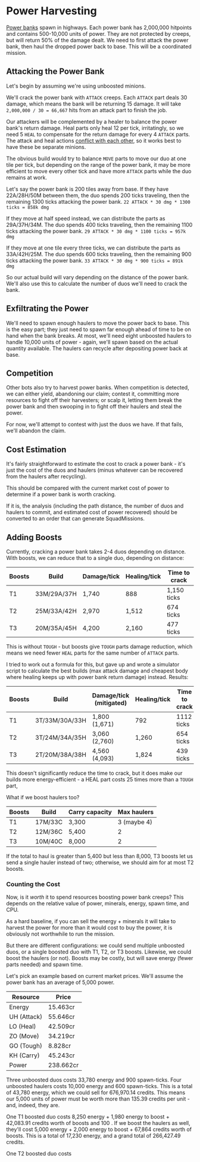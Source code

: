# Power Harvesting

[Power banks](https://docs.screeps.com/api/#StructurePowerBank) spawn in highways. Each power bank has 2,000,000 hitpoints and contains 500-10,000 units of power. They are not protected by creeps, but will return 50% of the damage dealt. We need to first attack the power bank, then haul the dropped power back to base. This will be a coordinated mission.

## Attacking the Power Bank

Let's begin by assuming we're using unboosted minions.

We'll crack the power bank with `ATTACK` creeps. Each `ATTACK` part deals 30 damage, which means the bank will be returning 15 damage. It will take `2,000,000 / 30 = 66,667` hits from an attack part to finish the job.

Our attackers will be complemented by a healer to balance the power bank's return damage. Heal parts only heal 12 per tick, irritatingly, so we need 5 `HEAL` to compensate for the return damage for every 4 `ATTACK` parts. The attack and heal actions [conflict with each other](https://docs.screeps.com/simultaneous-actions.html), so it works best to have these be separate minions.

The obvious build would try to balance `MOVE` parts to move our duo at one tile per tick, but depending on the range of the power bank, it may be more efficient to move every other tick and have more `ATTACK` parts while the duo remains at work.

Let's say the power bank is 200 tiles away from base. If they have 22A/28H/50M between them, the duo spends 200 ticks traveling, then the remaining 1300 ticks attacking the power bank. `22 ATTACK * 30 dmg * 1300 ticks = 858k dmg` 

If they move at half speed instead, we can distribute the parts as 29A/37H/34M. The duo spends 400 ticks traveling, then the remaining 1100 ticks attacking the power bank. `29 ATTACK * 30 dmg * 1100 ticks = 957k dmg`

If they move at one tile every three ticks, we can distribute the parts as 33A/42H/25M. The duo spends 600 ticks traveling, then the remaining 900 ticks attacking the power bank. `33 ATTACK * 30 dmg * 900 ticks = 891k dmg`

So our actual build will vary depending on the distance of the power bank. We'll also use this to calculate the number of duos we'll need to crack the bank.

## Exfiltrating the Power

We'll need to spawn enough haulers to move the power back to base. This is the easy part; they just need to spawn far enough ahead of time to be on hand when the bank breaks. At most, we'll need eight unboosted haulers to handle 10,000 units of power - again, we'll spawn based on the actual quantity available. The haulers can recycle after depositing power back at base.

## Competition

Other bots also try to harvest power banks. When competition is detected, we can either yield, abandoning our claim; contest it, committing more resources to fight off their harvesters; or scalp it, letting them break the power bank and then swooping in to fight off their haulers and steal the power.

For now, we'll attempt to contest with just the duos we have. If that fails, we'll abandon the claim.

## Cost Estimation

It's fairly straightforward to estimate the cost to crack a power bank - it's just the cost of the duos and haulers (minus whatever can be recovered from the haulers after recycling).

This should be compared with the current market cost of power to determine if a power bank is worth cracking.

If it is, the analysis (including the path distance, the number of duos and haulers to commit, and estimated cost of power recovered) should be converted to an order that can generate SquadMissions.

## Adding Boosts

Currently, cracking a power bank takes 2-4 duos depending on distance. With boosts, we can reduce that to a single duo, depending on distance:

| Boosts | Build       | Damage/tick | Healing/tick | Time to crack |
| ------ | ----------- | ----------- | ------------ | ------------- |
| T1     | 33M/29A/37H | 1,740       | 888          | 1,150 ticks   |
| T2     | 25M/33A/42H | 2,970       | 1,512        | 674 ticks     |
| T3     | 20M/35A/45H | 4,200       | 2,160        | 477 ticks     |

This is without `TOUGH` - but boosts give `TOUGH` parts damage reduction, which means we need fewer `HEAL` parts for the same number of `ATTACK` parts. 

I tried to work out a formula for this, but gave up and wrote a simulator script to calculate the best builds (max attack damage and cheapest body where healing keeps up with power bank return damage) instead. Results:

| Boosts | Build          | Damage/tick (mitigated) | Healing/tick | Time to crack |
| ------ | -------------- | ----------------------- | ------------ | ------------- |
| T1     | 3T/33M/30A/33H | 1,800 (1,671)           | 792          | 1112 ticks    |
| T2     | 3T/24M/34A/35H | 3,060 (2,760)           | 1,260        | 654 ticks     |
| T3     | 2T/20M/38A/38H | 4,560 (4,093)           | 1,824        | 439 ticks     |

This doesn't significantly reduce the time to crack, but it does make our builds more energy-efficient - a HEAL part costs 25 times more than a `TOUGH` part,

What if we boost haulers too?

| Boosts | Build   | Carry capacity | Max haulers |
| ------ | ------- | -------------- | ----------- |
| T1     | 17M/33C | 3,300          | 3 (maybe 4) |
| T2     | 12M/36C | 5,400          | 2           |
| T3     | 10M/40C | 8,000          | 2           |

If the total to haul is greater than 5,400 but less than 8,000, T3 boosts let us send a single hauler instead of two; otherwise, we should aim for at most T2 boosts.

### Counting the Cost

Now, is it *worth* it to spend resources boosting power bank creeps? This depends on the relative value of power, minerals, energy, spawn time, and CPU.

As a hard baseline, if you can sell the energy + minerals it will take to harvest the power for more than it would cost to buy the power, it is obviously not worthwhile to run the mission.

But there are different configurations: we could send multiple unboosted duos, or a single boosted duo with T1, T2, or T3 boosts. Likewise, we could boost the haulers (or not). Boosts may be costly, but will save energy (fewer parts needed) and spawn time.

Let's pick an example based on current market prices. We'll assume the power bank has an average of 5,000 power.

| Resource    | Price     |
| ----------- | --------- |
| Energy      | 15.463cr  |
| UH (Attack) | 55.646cr  |
| LO (Heal)   | 42.509cr  |
| ZO (Move)   | 34.219cr  |
| GO (Tough)  | 8.828cr   |
| KH (Carry)  | 45.243cr  | 
| Power       | 238.662cr |

Three unboosted duos costs 33,780 energy and 900 spawn-ticks. Four unboosted haulers costs 10,000 energy and 600 spawn-ticks. This is a total of 43,780 energy, which we could sell for 676,970.14 credits. This means our 5,000 units of power must be worth more than 135.39 credits per unit - and, indeed, they are.

One T1 boosted duo costs 8,250 energy + 1,980 energy to boost + 42,083.91 credits worth of boosts and 100 . If we boost the haulers as well, they'll cost 5,000 energy + 2,000 energy to boost + 67,864 credits worth of boosts. This is a total of 17,230 energy, and a grand total of 266,427.49 credits.

One T2 boosted duo costs 
